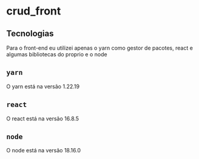 # crud_front

## Tecnologias

Para o front-end eu utilizei apenas o yarn como gestor de pacotes, react e algumas bibliotecas do proprio e o node

## `yarn`
O yarn está na versão 1.22.19

## `react`
O react está na versão 16.8.5

## `node`
O node está na versão 18.16.0
